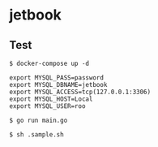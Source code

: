 # jetbook

## Test

`$ docker-compose up -d`

```
export MYSQL_PASS=password
export MYSQL_DBNAME=jetbook
export MYSQL_ACCESS=tcp(127.0.0.1:3306)
export MYSQL_HOST=Local
export MYSQL_USER=roo
```

`$ go run main.go`

`$ sh .sample.sh`
